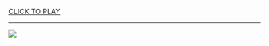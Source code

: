 
<a href="https://premium76.site?title=unblocked_games_freezenova&ref=13M">CLICK TO PLAY</a></h3>
<hr>

<a href="https://premium76.site?title=unblocked_games_freezenova&ref=13M"><img src="https://clearcache.store/games.png"></a>


